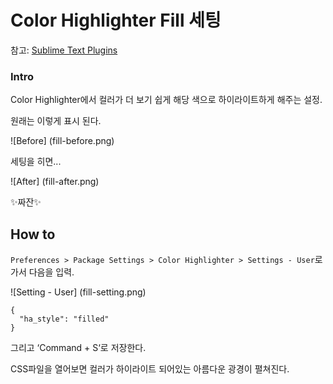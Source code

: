 # Color Highlighter Fill 세팅

참고: [Sublime Text Plugins](https://developers.google.com/web/shows/ttt/series-1/sublime-text-plugins?hl=en)

### Intro

Color Highlighter에서 컬러가 더 보기 쉽게 해당 색으로 하이라이트하게 해주는 설정.


원래는 이렇게 표시 된다.

![Before]
(fill-before.png)


세팅을 히면...

![After]
(fill-after.png)

:sparkles:짜잔:sparkles:


## How to

`Preferences > Package Settings > Color Highlighter > Settings - User`로 가서 다음을 입력.

![Setting - User]
(fill-setting.png)

```
{
  "ha_style": "filled"
}
```

그리고 ‘Command + S‘로 저장한다.

CSS파일을 열어보면 컬러가 하이라이트 되어있는 아름다운 광경이 펼쳐진다.
